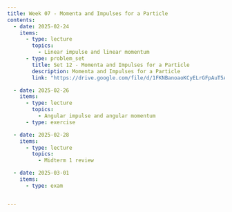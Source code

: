 ```yaml
---
title: Week 07 - Momenta and Impulses for a Particle
contents:
  - date: 2025-02-24
    items:
      - type: lecture
        topics:
          - Linear impulse and linear momentum
      - type: problem_set
        title: Set 12 - Momenta and Impulses for a Particle
        description: Momenta and Impulses for a Particle
        link: "https://drive.google.com/file/d/1FKNBanoaoKCyELrGFpAuT5AOBsPvKN0c/view?usp=sharing"

  - date: 2025-02-26
    items:
      - type: lecture
        topics:
          - Angular impulse and angular momentum
      - type: exercise

  - date: 2025-02-28
    items:
      - type: lecture
        topics:
          - Midterm 1 review

  - date: 2025-03-01
    items:
      - type: exam


---
```


